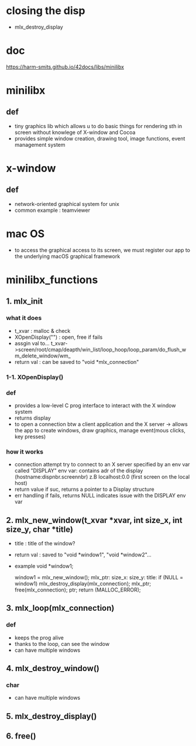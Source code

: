 # closing the disp

- mlx_destroy_display

# doc
https://harm-smits.github.io/42docs/libs/minilibx

# minilibx
## def
- tiny graphics lib which allows u to do basic things for rendering sth in screen without knowlege of X-window and Cocoa
- provides simple window creation, drawing tool, image functions, event management system

# x-window
## def
- network-oriented graphical system for unix
- common example : teamviewer

# mac OS
- to access the graphical access to its screen, we must register our app to the underlying macOS graphical framework

# minilibx_functions
## 1. mlx_init
### what it does
- t_xvar : malloc & check
- XOpenDisplay("") : open, free if fails
- assgin val to...
	t_xvar->screen/root/cmap/deapth/win_list/loop_hoop/loop_param/do_flush_wm_delete_window/wm_
- return val : can be saved to "void *mlx_connection"

### 1-1. XOpenDisplay()
### def
- provides a low-level C prog interface to interact with the X window system
- returns display
- to open a connection btw a client application and the X server
-> allows the app to create windows, draw graphics, manage event(mous clicks, key presses)
### how it works
- connection attempt
	try to connect to an X server specified by an env var called "DISPLAY"
	env var: contains adr of the display (hostname:dispnbr.screennbr)
	z.B localhost:0.0 (first screen on the local host)
- return value
	if suc, returns a pointer to a Display structure
- err handling
	if fails, returns NULL
	indicates issue with the DISPLAY env var

## 2. mlx_new_window(t_xvar *xvar, int size_x, int size_y, char *title)
- title : title of the window?
- return val : saved to "void *window1", "void *window2"...

- example
	void *window1;

	window1 = mlx_new_window(); mlx_ptr: size_x: size_y: title:
	if (NULL = window1)
		mlx_destroy_display(mlx_connection); mlx_ptr;
		free(mlx_connection); ptr;
		return (MALLOC_ERROR);
	


## 3. mlx_loop(mlx_connection)
### def
- keeps the prog alive
- thanks to the loop, can see the window
- can have multiple windows

## 4. mlx_destroy_window()
### char
- can have multiple windows

## 5. mlx_destroy_display()

## 6. free()